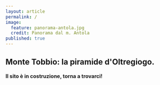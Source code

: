 ```yaml
---
layout: article
permalink: /
image:
  feature: panorama-antola.jpg
  credit: Panorama dal m. Antola
published: true
---
```


## Monte Tobbio: la piramide d'Oltregiogo.

**Il sito è in costruzione, torna a trovarci!**
